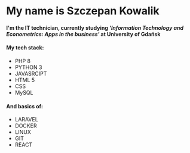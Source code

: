 # My name is Szczepan Kowalik

#### I'm the IT technician, currently studying   *'Information Technology and Econometrics: Apps in the business'*  at  University of Gdańsk
#### My tech stack:
  - PHP 8
  - PYTHON 3
  - JAVASRCIPT
  - HTML 5
  - CSS
  - MySQL
#### And basics of: 
  - LARAVEL
  - DOCKER
  - LINUX
  - GIT
  - REACT
